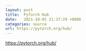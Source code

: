 ```yaml
---
layout: post
title:  PyTorch Hub
date:   2021-10-01 21:37:29 +0800
categories: source
url: https://pytorch.org/hub/
---
```


https://pytorch.org/hub/
